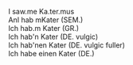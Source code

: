 I saw.me Ka.ter.mus  
AnI hab mKater (SEM.)  
Ich hab.m Kater (GR.)  
Ich hab'n Kater (DE. vulgic)  
Ich hab'nen Kater (DE. vulgic fuller)  
Ich habe einen Kater (DE.)  
  
